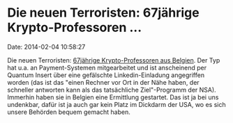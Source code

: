 Die neuen Terroristen: 67jährige Krypto-Professoren \...
========================================================

Date: 2014-02-04 10:58:27

Die neuen Terroristen: [67jährige Krypto-Professoren aus
Belgien](http://www.standaard.be/cnt/dmf20140201_011). Der Typ hat u.a.
an Payment-Systemen mitgearbeitet und ist anscheinend per Quantum Insert
über eine gefälschte Linkedin-Einladung angegriffen worden (das ist das
\"einen Rechner vor Ort in der Nähe haben, der schneller antworten kann
als das tatsächliche Ziel\"-Programm der NSA). Immerhin haben sie in
Belgien eine Ermittlung gestartet. Das ist ja bei uns undenkbar, dafür
ist ja auch gar kein Platz im Dickdarm der USA, wo es sich unsere
Behörden bequem gemacht haben.
